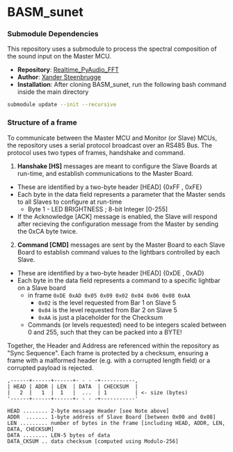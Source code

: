 # BASM_sunet

### Submodule Dependencies

This repository uses a submodule to process the spectral composition of the sound input on the Master MCU.

- **Repository**: [Realtime_PyAudio_FFT](https://github.com/aiXander/Realtime_PyAudio_FFT/tree/08db53f57fb4e2b04b113fb772d6fc1e0bd17256)
- **Author**: [Xander Steenbrugge](https://github.com/aiXander)
- **Installation**: After cloning BASM_sunet, run the following bash command inside the main directory
```bash
submodule update --init --recursive
```

### Structure of a frame

To communicate between the Master MCU and Monitor (or Slave) MCUs, the repository uses a serial protocol broadcast over an RS485 Bus. The protocol uses two types of frames, handshake and command.

1. **Hanshake [HS]** messages are meant to configure the Slave Boards at run-time, and establish communications to the Master Board.
- These are identified by a two-byte header [HEAD] {0xFF , 0xFE}
- Each byte in the data field represents a parameter that the Master sends to all Slaves to configure at run-time
    - Byte 1 - LED BRIGHTNESS ; 8-bit Integer [0-255]
- If the Acknowledge [ACK] message is enabled, the Slave will respond after recieving the configuration message from the Master by sending the 0xCA byte twice.
2. **Command [CMD]** messages are sent by the Master Board to each Slave Board to establish command values to the lightbars controlled by each Slave.
- These are identified by a two-byte header [HEAD] {0xDE , 0xAD}
- Each byte in the data field represents a command to a specific lightbar on a Slave board
    - in frame `0xDE 0xAD 0x05 0x09 0x02 0x04 0x06 0x08 0xAA`
        - `0x02` is the level requested from Bar 1 on Slave 5
        - `0x04` is the level requested from Bar 2 on Slave 5
        - `0xAA` is just a placeholder for the Checksum
    - Commands (or levels requested) need to be integers scaled between 0 and 255, such that they can be packed into a BYTE!

Together, the Header and Address are referenced within the repository as "Sync Sequence".
Each frame is protected by a checksum, ensuring a frame with a malformed header (e.g. with a corrupted length field) or a corrupted
payload is rejected.

```
,------+------+------+- - - -+-----------,
| HEAD | ADDR | LEN  | DATA  | CHECKSUM  |
|   2  |   1  |  1   |  ...  | 1         | <- size (bytes)
'------+------+------+- - - -+-----------'

HEAD ........ 2-byte message Header [see Note above]
ADDR  ....... 1-byte address of Slave Board [between 0x00 and 0x08]
LEN ......... number of bytes in the frame [including HEAD, ADDR, LEN, DATA, CHECKSUM]
DATA ........ LEN-5 bytes of data
DATA_CKSUM .. data checksum [computed using Modulo-256]
```
